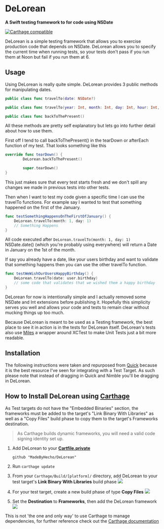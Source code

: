 # DeLorean
**A Swift testing framework to for code using NSDate**

[![Carthage compatible](https://img.shields.io/badge/Carthage-compatible-4BC51D.svg?style=flat)](https://github.com/Carthage/Carthage)

DeLorean is a simple testing framework that allows you to exercise production code that depends on NSDate.  DeLorean allows you to specify the current time when running tests, so your tests don't pass if you run them at Noon but fail if you run them at 6.


## Usage

Using DeLorean is really quite simple.  DeLorean provides 3 public methods for manipulating dates.

```swift
public class func travelTo(date: NSDate?)

public class func travelTo(year: Int, month: Int, day: Int, hour: Int, minute: Int, second: Int) -> NSDate?

public class func backToThePresent()
```

All these methods are pretty self explanatory but lets go into further detail about how to use them.

First off I tend to call backToThePresent() in the tearDown or afterEach function of my test.  That looks something like this

```swift
override func tearDown() {
		DeLorean.backToThePresent()

		super.tearDown()
}
```

This just makes sure that every test starts fresh and we don't spill any changes we made in previous tests into other tests.

Then when I want to test my code given a specific time I can use the travelTo functions.
For example say I wanted to test that something happened on the first of the January.

```swift
func testSomethingHappensOnTheFirstOfJanuary() {
	DeLorean.travelTo(month: 1, day: 1)
	// Something Happens
}
```

All code executed after ```DeLorean.travelTo(month: 1, day: 1)``` NSDate.date() (which you're probably using everywhere) will return a Date in January on the 1st of the month.

If say you already have a date, like your users birthday and want to validate that something happens then you can use the other travelTo function.

```swift
func testWeWishOurUsersHappyBirthday() {
	DeLorean.travelTo(date: user.birthday)
	// some code that validates that we wished them a happy birthday
}
```

DeLorean for now is intentionally simple and I actually removed some NSDate and Int extensions before publishing it.  Hopefully this simplicity serves you well and allows your code and tests to remain clear without mucking things up too much.

Because DeLorean is meant to be used as a Testing framework, the best place to see it in action is in the tests for DeLorean itself.  DeLorean's tests also use [Miles](https://github.com/MadeByHecho/miles) a wrapper around XCTest to make Unit Tests just a bit more readable.

## Installation
The following instructions were taken and repurposed from [Quick](https://github.com/Quick/Quick) because it is the best resource I've seen for integrating with a Test Target.  As such please note that instead of dragging in Quick and Nimble you'll be dragging in DeLorean.


## How to Install DeLorean using [Carthage](https://github.com/Carthage/Carthage)
As Test targets do not have the "Embedded Binaries" section, the frameworks must be added to the target's "Link Binary With Libraries" as well as a "Copy Files" build phase to copy them to the target's Frameworks destination.
 > As Carthage builds dynamic frameworks, you will need a valid code signing identity set up.

1. Add DeLorean to your **[Cartfile.private](https://github.com/Carthage/Carthage/blob/master/Documentation/Artifacts.md#cartfileprivate)**

    ```
    github "MadeByHecho/DeLorean"
    ```

2. Run `carthage update`
3. From your `Carthage/Build/[platform]/` directory, add DeLorean to your test target's **Link Binary With Libraries** build phase
    ![](http://i.imgur.com/pBkDDk5.png)

4. For your test target, create a new build phase of type **Copy Files**
    ![](http://i.imgur.com/jZATIjQ.png)

5. Set the **Destination** to **Frameworks**, then add the DeLorean framework
    ![](http://i.imgur.com/rpnyWGH.png)

This is not 'the one and only way' to use Carthage to manage dependencies, for further reference check out the [Carthage documentation](https://github.com/Carthage/Carthage/blob/master/README.md)
